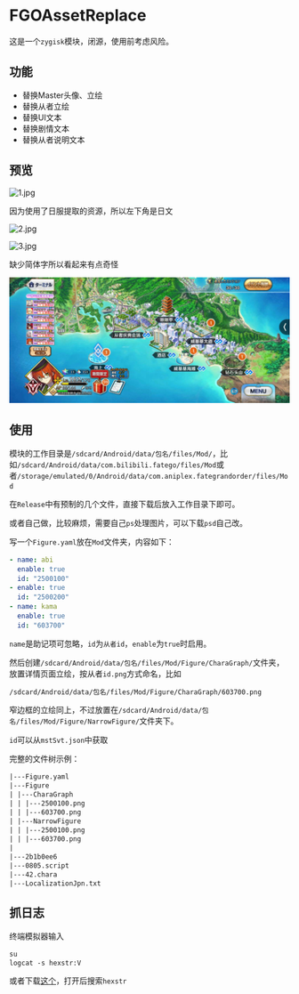 # FGOAssetReplace

这是一个`zygisk`模块，闭源，使用前考虑风险。

## 功能

- 替换Master头像、立绘
- 替换从者立绘
- 替换UI文本
- 替换剧情文本
- 替换从者说明文本

## 预览
![1.jpg](https://github.com/hexstr/FGOAssetsModifyTool/blob/module/imgs/1.jpg?raw=true)

因为使用了日服提取的资源，所以左下角是日文

![2.jpg](https://github.com/hexstr/FGOAssetsModifyTool/blob/module/imgs/2.jpg?raw=true)


![3.jpg](https://github.com/hexstr/FGOAssetsModifyTool/blob/module/imgs/3.jpg?raw=true)

缺少简体字所以看起来有点奇怪

![4.jpg](https://github.com/hexstr/FGOAssetsModifyTool/blob/module/imgs/4.jpg?raw=true)

## 使用
模块的工作目录是`/sdcard/Android/data/包名/files/Mod/`，比如`/sdcard/Android/data/com.bilibili.fatego/files/Mod`或者`/storage/emulated/0/Android/data/com.aniplex.fategrandorder/files/Mod`

在`Release`中有预制的几个文件，直接下载后放入工作目录下即可。

或者自己做，比较麻烦，需要自己`ps`处理图片，可以下载`psd`自己改。

写一个`Figure.yaml`放在`Mod`文件夹，内容如下：

```yaml
- name: abi
  enable: true
  id: "2500100"
- enable: true
  id: "2500200"
- name: kama
  enable: true
  id: "603700"
```

`name`是助记项可忽略，`id`为`从者id`，`enable`为`true`时启用。

然后创建`/sdcard/Android/data/包名/files/Mod/Figure/CharaGraph/`文件夹，放置详情页面立绘，按从者`id.png`方式命名，比如

`/sdcard/Android/data/包名/files/Mod/Figure/CharaGraph/603700.png`

窄边框的立绘同上，不过放置在`/sdcard/Android/data/包名/files/Mod/Figure/NarrowFigure/`文件夹下。

`id`可以从`mstSvt.json`中获取

完整的文件树示例：

```shell
|---Figure.yaml
|---Figure
| |---CharaGraph
| | |---2500100.png
| | |---603700.png
| |---NarrowFigure
| | |---2500100.png
| | |---603700.png
|
|---2b1b0ee6
|---0805.script
|---42.chara
|---LocalizationJpn.txt
```

## 抓日志

终端模拟器输入

```shell
su
logcat -s hexstr:V
```

或者下载[这个](https://f-droid.org/repo/com.dp.logcatapp_33.apk)，打开后搜索`hexstr`
